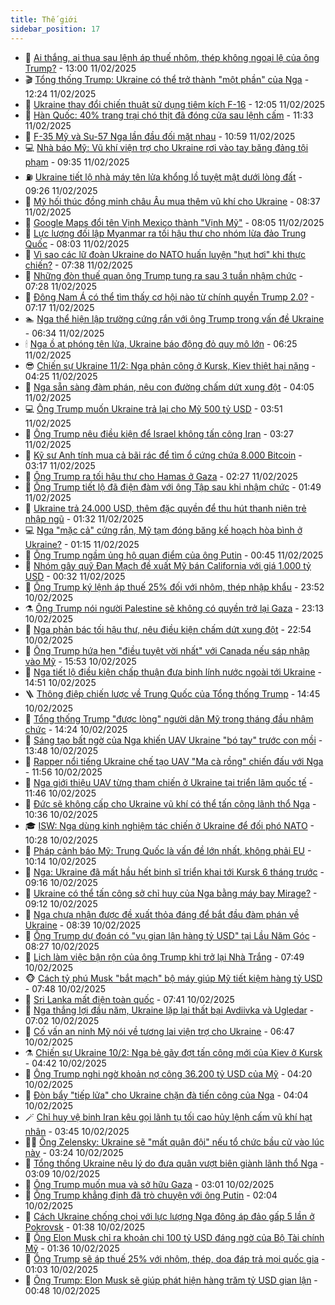 ```yaml
---
title: Thế giới
sidebar_position: 17
---
```


<!-- dantri-the-gioi:START -->
- 🌋 [Ai thắng, ai thua sau lệnh áp thuế nhôm, thép không ngoại lệ của ông Trump?](https://dantri.com.vn/the-gioi/ai-thang-ai-thua-sau-lenh-ap-thue-nhom-thep-khong-ngoai-le-cua-ong-trump-20250211195139186.htm) - 13:00 11/02/2025
- 🎬 [Tổng thống Trump: Ukraine có thể trở thành &quot;một phần&quot; của Nga](https://dantri.com.vn/the-gioi/tong-thong-trump-ukraine-co-the-tro-thanh-mot-phan-cua-nga-20250211171155720.htm) - 12:24 11/02/2025
- 🧰 [Ukraine thay đổi chiến thuật sử dụng tiêm kích F-16](https://dantri.com.vn/the-gioi/ukraine-thay-doi-chien-thuat-su-dung-tiem-kich-f-16-20250211180748556.htm) - 12:05 11/02/2025
- 🌋 [Hàn Quốc: 40% trang trại chó thịt đã đóng cửa sau lệnh cấm](https://dantri.com.vn/the-gioi/han-quoc-40-trang-trai-cho-thit-da-dong-cua-sau-lenh-cam-20250211170525817.htm) - 11:33 11/02/2025
- 🗽 [F-35 Mỹ và Su-57 Nga lần đầu đối mặt nhau](https://dantri.com.vn/the-gioi/f-35-my-va-su-57-nga-lan-dau-doi-mat-nhau-20250211173703222.htm) - 10:59 11/02/2025
- 💻 [Nhà báo Mỹ: Vũ khí viện trợ cho Ukraine rơi vào tay băng đảng tội phạm](https://dantri.com.vn/the-gioi/nha-bao-my-vu-khi-vien-tro-cho-ukraine-roi-vao-tay-bang-dang-toi-pham-20250211153828223.htm) - 09:35 11/02/2025
- ⛽️ [Ukraine tiết lộ nhà máy tên lửa khổng lồ tuyệt mật dưới lòng đất](https://dantri.com.vn/the-gioi/ukraine-tiet-lo-nha-may-ten-lua-khong-lo-tuyet-mat-duoi-long-dat-20250211094805815.htm) - 09:26 11/02/2025
- 🤩 [Mỹ hối thúc đồng minh châu Âu mua thêm vũ khí cho Ukraine](https://dantri.com.vn/the-gioi/my-hoi-thuc-dong-minh-chau-au-mua-them-vu-khi-cho-ukraine-20250211112353746.htm) - 08:37 11/02/2025
- 🧐 [Google Maps đổi tên Vịnh Mexico thành &quot;Vịnh Mỹ&quot;](https://dantri.com.vn/the-gioi/google-maps-doi-ten-vinh-mexico-thanh-vinh-my-20250211142751465.htm) - 08:05 11/02/2025
- 🎊 [Lực lượng đối lập Myanmar ra tối hậu thư cho nhóm lừa đảo Trung Quốc](https://dantri.com.vn/the-gioi/luc-luong-doi-lap-myanmar-ra-toi-hau-thu-cho-nhom-lua-dao-trung-quoc-20250211145146388.htm) - 08:03 11/02/2025
- 📝 [Vì sao các lữ đoàn Ukraine do NATO huấn luyện &quot;hụt hơi&quot; khi thực chiến?](https://dantri.com.vn/the-gioi/vi-sao-cac-lu-doan-ukraine-do-nato-huan-luyen-hut-hoi-khi-thuc-chien-20250211141332510.htm) - 07:38 11/02/2025
- 🤡 [Những đòn thuế quan ông Trump tung ra sau 3 tuần nhậm chức](https://dantri.com.vn/the-gioi/nhung-don-thue-quan-ong-trump-tung-ra-sau-3-tuan-nham-chuc-20250211140259936.htm) - 07:28 11/02/2025
- 🥷 [Đông Nam Á có thể tìm thấy cơ hội nào từ chính quyền Trump 2.0?](https://dantri.com.vn/the-gioi/dong-nam-a-co-the-tim-thay-co-hoi-nao-tu-chinh-quyen-trump-20-20241230161851244.htm) - 07:17 11/02/2025
- 🏊 [Nga thể hiện lập trường cứng rắn với ông Trump trong vấn đề Ukraine](https://dantri.com.vn/the-gioi/nga-the-hien-lap-truong-cung-ran-voi-ong-trump-trong-van-de-ukraine-20250211111145360.htm) - 06:34 11/02/2025
- 🕯 [Nga ồ ạt phóng tên lửa, Ukraine báo động đỏ quy mô lớn](https://dantri.com.vn/the-gioi/nga-o-at-phong-ten-lua-ukraine-bao-dong-do-quy-mo-lon-20250211120448653.htm) - 06:25 11/02/2025
- 😎 [Chiến sự Ukraine 11/2: Nga phản công ở Kursk, Kiev thiệt hại nặng](https://dantri.com.vn/the-gioi/chien-su-ukraine-112-nga-phan-cong-o-kursk-kiev-thiet-hai-nang-20250211110716264.htm) - 04:25 11/02/2025
- 🌈 [Nga sẵn sàng đàm phán, nêu con đường chấm dứt xung đột](https://dantri.com.vn/the-gioi/nga-san-sang-dam-phan-neu-con-duong-cham-dut-xung-dot-20250211103920407.htm) - 04:05 11/02/2025
- 💻 [Ông Trump muốn Ukraine trả lại cho Mỹ 500 tỷ USD](https://dantri.com.vn/the-gioi/ong-trump-muon-ukraine-tra-lai-cho-my-500-ty-usd-20250211102927232.htm) - 03:51 11/02/2025
- 🤖 [Ông Trump nêu điều kiện để Israel không tấn công Iran](https://dantri.com.vn/the-gioi/ong-trump-neu-dieu-kien-de-israel-khong-tan-cong-iran-20250211101427380.htm) - 03:27 11/02/2025
- 🦏 [Kỹ sư Anh tính mua cả bãi rác để tìm ổ cứng chứa 8.000 Bitcoin](https://dantri.com.vn/the-gioi/ky-su-anh-tinh-mua-ca-bai-rac-de-tim-o-cung-chua-8000-bitcoin-20250211093752966.htm) - 03:17 11/02/2025
- 🌁 [Ông Trump ra tối hậu thư cho Hamas ở Gaza](https://dantri.com.vn/the-gioi/ong-trump-ra-toi-hau-thu-cho-hamas-o-gaza-20250211092410261.htm) - 02:27 11/02/2025
- 🐘 [Ông Trump tiết lộ đã điện đàm với ông Tập sau khi nhậm chức](https://dantri.com.vn/the-gioi/ong-trump-tiet-lo-da-dien-dam-voi-ong-tap-sau-khi-nham-chuc-20250211083656770.htm) - 01:49 11/02/2025
- 🥷 [Ukraine trả 24.000 USD, thêm đặc quyền để thu hút thanh niên trẻ nhập ngũ](https://dantri.com.vn/the-gioi/ukraine-tra-24000-usd-them-dac-quyen-de-thu-hut-thanh-nien-tre-nhap-ngu-20250211081140708.htm) - 01:32 11/02/2025
- 💻 [Nga &quot;mặc cả&quot; cứng rắn, Mỹ tạm đóng băng kế hoạch hòa bình ở Ukraine?](https://dantri.com.vn/the-gioi/nga-mac-ca-cung-ran-my-tam-dong-bang-ke-hoach-hoa-binh-o-ukraine-20250211074456637.htm) - 01:15 11/02/2025
- 🎡 [Ông Trump ngầm ủng hộ quan điểm của ông Putin](https://dantri.com.vn/the-gioi/ong-trump-ngam-ung-ho-quan-diem-cua-ong-putin-20250211073743653.htm) - 00:45 11/02/2025
- 🧰 [Nhóm gây quỹ Đan Mạch đề xuất Mỹ bán California với giá 1.000 tỷ USD](https://dantri.com.vn/the-gioi/nhom-gay-quy-dan-mach-de-xuat-my-ban-california-voi-gia-1000-ty-usd-20250211072003918.htm) - 00:32 11/02/2025
- 🥸 [Ông Trump ký lệnh áp thuế 25% đối với nhôm, thép nhập khẩu](https://dantri.com.vn/the-gioi/ong-trump-ky-lenh-ap-thue-25-doi-voi-nhom-thep-nhap-khau-20250211064109921.htm) - 23:52 10/02/2025
- ⚗️ [Ông Trump nói người Palestine sẽ không có quyền trở lại Gaza](https://dantri.com.vn/the-gioi/ong-trump-noi-nguoi-palestine-se-khong-co-quyen-tro-lai-gaza-20250211060504345.htm) - 23:13 10/02/2025
- 🌮 [Nga phản bác tối hậu thư, nêu điều kiện chấm dứt xung đột](https://dantri.com.vn/the-gioi/nga-phan-bac-toi-hau-thu-neu-dieu-kien-cham-dut-xung-dot-20250211003024809.htm) - 22:54 10/02/2025
- 🎃 [Ông Trump hứa hẹn &quot;điều tuyệt vời nhất&quot; với Canada nếu sáp nhập vào Mỹ](https://dantri.com.vn/the-gioi/ong-trump-hua-hen-dieu-tuyet-voi-nhat-voi-canada-neu-sap-nhap-vao-my-20250210221922608.htm) - 15:53 10/02/2025
- 💫 [Nga tiết lộ điều kiện chấp thuận đưa binh lính nước ngoài tới Ukraine](https://dantri.com.vn/the-gioi/nga-tiet-lo-dieu-kien-chap-thuan-dua-binh-linh-nuoc-ngoai-toi-ukraine-20250210203724961.htm) - 14:51 10/02/2025
- 🪜 [Thông điệp chiến lược về Trung Quốc của Tổng thống Trump](https://dantri.com.vn/the-gioi/thong-diep-chien-luoc-ve-trung-quoc-cua-tong-thong-trump-20250205150921799.htm) - 14:45 10/02/2025
- 🌋 [Tổng thống Trump &quot;được lòng&quot; người dân Mỹ trong tháng đầu nhậm chức](https://dantri.com.vn/the-gioi/tong-thong-trump-duoc-long-nguoi-dan-my-trong-thang-dau-nham-chuc-20250210100453423.htm) - 14:24 10/02/2025
- 🦏 [Sáng tạo bất ngờ của Nga khiến UAV Ukraine &quot;bó tay&quot; trước con mồi](https://dantri.com.vn/the-gioi/sang-tao-bat-ngo-cua-nga-khien-uav-ukraine-bo-tay-truoc-con-moi-20250210151258257.htm) - 13:48 10/02/2025
- 👀 [Rapper nổi tiếng Ukraine chế tạo UAV &quot;Ma cà rồng&quot; chiến đấu với Nga](https://dantri.com.vn/the-gioi/rapper-noi-tieng-ukraine-che-tao-uav-ma-ca-rong-chien-dau-voi-nga-20250210181711993.htm) - 11:56 10/02/2025
- 🧰 [Nga giới thiệu UAV từng tham chiến ở Ukraine tại triển lãm quốc tế](https://dantri.com.vn/the-gioi/nga-gioi-thieu-uav-tung-tham-chien-o-ukraine-tai-trien-lam-quoc-te-20250210183725576.htm) - 11:46 10/02/2025
- 🚀 [Đức sẽ không cấp cho Ukraine vũ khí có thể tấn công lãnh thổ Nga](https://dantri.com.vn/the-gioi/duc-se-khong-cap-cho-ukraine-vu-khi-co-the-tan-cong-lanh-tho-nga-20250210104325464.htm) - 10:36 10/02/2025
- 🎓 [ISW: Nga dùng kinh nghiệm tác chiến ở Ukraine để đối phó NATO](https://dantri.com.vn/the-gioi/isw-nga-dung-kinh-nghiem-tac-chien-o-ukraine-de-doi-pho-nato-20250210171159449.htm) - 10:28 10/02/2025
- 🥸 [Pháp cảnh báo Mỹ: Trung Quốc là vấn đề lớn nhất, không phải EU](https://dantri.com.vn/the-gioi/phap-canh-bao-my-trung-quoc-la-van-de-lon-nhat-khong-phai-eu-20250210163818417.htm) - 10:14 10/02/2025
- 🦅 [Nga: Ukraine đã mất hầu hết binh sĩ triển khai tới Kursk 6 tháng trước](https://dantri.com.vn/the-gioi/nga-ukraine-da-mat-hau-het-binh-si-trien-khai-toi-kursk-6-thang-truoc-20250210151805746.htm) - 09:16 10/02/2025
- 🤭 [Ukraine có thể tấn công sở chỉ huy của Nga bằng máy bay Mirage?](https://dantri.com.vn/the-gioi/ukraine-co-the-tan-cong-so-chi-huy-cua-nga-bang-may-bay-mirage-20250210143957873.htm) - 09:12 10/02/2025
- 🤖 [Nga chưa nhận được đề xuất thỏa đáng để bắt đầu đàm phán về Ukraine](https://dantri.com.vn/the-gioi/nga-chua-nhan-duoc-de-xuat-thoa-dang-de-bat-dau-dam-phan-ve-ukraine-20250210152055123.htm) - 08:39 10/02/2025
- 🐲 [Ông Trump dự đoán có &quot;vụ gian lận hàng tỷ USD&quot; tại Lầu Năm Góc](https://dantri.com.vn/the-gioi/ong-trump-du-doan-co-vu-gian-lan-hang-ty-usd-tai-lau-nam-goc-20250210152542517.htm) - 08:27 10/02/2025
- 🫣 [Lịch làm việc bận rộn của ông Trump khi trở lại Nhà Trắng](https://dantri.com.vn/the-gioi/lich-lam-viec-ban-ron-cua-ong-trump-khi-tro-lai-nha-trang-20250210141154646.htm) - 07:49 10/02/2025
- 🐵 [Cách tỷ phú Musk &quot;bắt mạch&quot; bộ máy giúp Mỹ tiết kiệm hàng tỷ USD](https://dantri.com.vn/the-gioi/cach-ty-phu-musk-bat-mach-bo-may-giup-my-tiet-kiem-hang-ty-usd-20250210143004322.htm) - 07:48 10/02/2025
- 🫶 [Sri Lanka mất điện toàn quốc](https://dantri.com.vn/the-gioi/sri-lanka-mat-dien-toan-quoc-20250210143244332.htm) - 07:41 10/02/2025
- 💃 [Nga thắng lợi đầu năm, Ukraine lặp lại thất bại Avdiivka và Ugledar](https://dantri.com.vn/the-gioi/nga-thang-loi-dau-nam-ukraine-lap-lai-that-bai-avdiivka-va-ugledar-20250207150533738.htm) - 07:02 10/02/2025
- 💫 [Cố vấn an ninh Mỹ nói về tương lai viện trợ cho Ukraine](https://dantri.com.vn/the-gioi/co-van-an-ninh-my-noi-ve-tuong-lai-vien-tro-cho-ukraine-20250210130456445.htm) - 06:47 10/02/2025
- ⚗️ [Chiến sự Ukraine 10/2: Nga bẻ gãy đợt tấn công mới của Kiev ở Kursk](https://dantri.com.vn/the-gioi/chien-su-ukraine-102-nga-be-gay-dot-tan-cong-moi-cua-kiev-o-kursk-20250210103356158.htm) - 04:42 10/02/2025
- 🥷 [Ông Trump nghi ngờ khoản nợ công 36.200 tỷ USD của Mỹ](https://dantri.com.vn/the-gioi/ong-trump-nghi-ngo-khoan-no-cong-36200-ty-usd-cua-my-20250210110700170.htm) - 04:20 10/02/2025
- 🥸 [Đòn bẩy &quot;tiếp lửa&quot; cho Ukraine chặn đà tiến công của Nga](https://dantri.com.vn/the-gioi/don-bay-tiep-lua-cho-ukraine-chan-da-tien-cong-cua-nga-20250207205439741.htm) - 04:04 10/02/2025
- 🪄 [Chỉ huy vệ binh Iran kêu gọi lãnh tụ tối cao hủy lệnh cấm vũ khí hạt nhân](https://dantri.com.vn/the-gioi/chi-huy-ve-binh-iran-keu-goi-lanh-tu-toi-cao-huy-lenh-cam-vu-khi-hat-nhan-20250210103608685.htm) - 03:45 10/02/2025
- 🧑‍💻 [Ông Zelensky: Ukraine sẽ &quot;mất quân đội&quot; nếu tổ chức bầu cử vào lúc này](https://dantri.com.vn/the-gioi/ong-zelensky-ukraine-se-mat-quan-doi-neu-to-chuc-bau-cu-vao-luc-nay-20250210101928838.htm) - 03:24 10/02/2025
- 🤭 [Tổng thống Ukraine nêu lý do đưa quân vượt biên giành lãnh thổ Nga](https://dantri.com.vn/the-gioi/tong-thong-ukraine-neu-ly-do-dua-quan-vuot-bien-gianh-lanh-tho-nga-20250210080714025.htm) - 03:09 10/02/2025
- 🗽 [Ông Trump muốn mua và sở hữu Gaza](https://dantri.com.vn/the-gioi/ong-trump-muon-mua-va-so-huu-gaza-20250210092119217.htm) - 03:01 10/02/2025
- 🤖 [Ông Trump khẳng định đã trò chuyện với ông Putin](https://dantri.com.vn/the-gioi/ong-trump-khang-dinh-da-tro-chuyen-voi-ong-putin-20250210082801302.htm) - 02:04 10/02/2025
- 🌈 [Cách Ukraine chống chọi với lực lượng Nga đông áp đảo gấp 5 lần ở Pokrovsk](https://dantri.com.vn/the-gioi/cach-ukraine-chong-choi-voi-luc-luong-nga-dong-ap-dao-gap-5-lan-o-pokrovsk-20250210081620264.htm) - 01:38 10/02/2025
- 🤩 [Ông Elon Musk chỉ ra khoản chi 100 tỷ USD đáng ngờ của Bộ Tài chính Mỹ](https://dantri.com.vn/the-gioi/ong-elon-musk-chi-ra-khoan-chi-100-ty-usd-dang-ngo-cua-bo-tai-chinh-my-20250210075450527.htm) - 01:36 10/02/2025
- 🤗 [Ông Trump sẽ áp thuế 25% với nhôm, thép, dọa đáp trả mọi quốc gia](https://dantri.com.vn/the-gioi/ong-trump-se-ap-thue-25-voi-nhom-thep-doa-dap-tra-moi-quoc-gia-20250210075946411.htm) - 01:03 10/02/2025
- 🙉 [Ông Trump: Elon Musk sẽ giúp phát hiện hàng trăm tỷ USD gian lận](https://dantri.com.vn/the-gioi/ong-trump-elon-musk-se-giup-phat-hien-hang-tram-ty-usd-gian-lan-20250210073143305.htm) - 00:48 10/02/2025<!-- dantri-the-gioi:END -->
